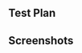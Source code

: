 <!-- Summary: Put your summary here -->

## Test Plan

<!-- What steps need to be taken to verify this works as expected? -->

## Screenshots

<!-- If what you're changing is within the app, please show before/after.
You can provide a video as well if that makes more sense -->
